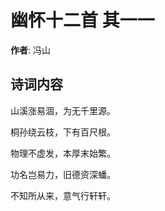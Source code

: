 # 幽怀十二首  其一一

**作者**: 冯山

## 诗词内容

山溪涨易涸，为无千里源。

桐孙绕云枝，下有百尺根。

物理不虚发，本厚末始繁。

功名岂易力，旧德资深蟠。

不知所从来，意气行轩轩。

